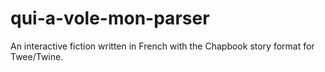 # qui-a-vole-mon-parser
An interactive fiction written in French with the Chapbook story format for Twee/Twine.
